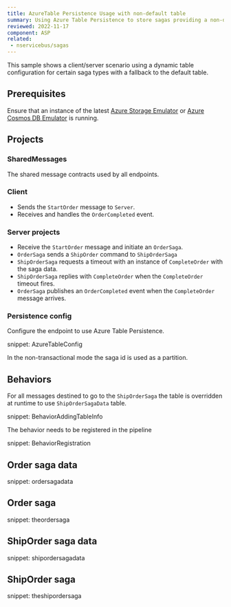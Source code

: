 ```yaml
---
title: AzureTable Persistence Usage with non-default table
summary: Using Azure Table Persistence to store sagas providing a non-default table dynamically
reviewed: 2022-11-17
component: ASP
related:
 - nservicebus/sagas
---
```


This sample shows a client/server scenario using a dynamic table configuration for certain saga types with a fallback to the default table.

## Prerequisites

Ensure that an instance of the latest [Azure Storage Emulator](https://docs.microsoft.com/en-us/azure/storage/storage-use-emulator) or [Azure Cosmos DB Emulator](https://docs.microsoft.com/en-us/azure/cosmos-db/local-emulator) is running.

## Projects

### SharedMessages

The shared message contracts used by all endpoints.

### Client

* Sends the `StartOrder` message to `Server`.
* Receives and handles the `OrderCompleted` event.

### Server projects

* Receive the `StartOrder` message and initiate an `OrderSaga`.
* `OrderSaga` sends a `ShipOrder` command to `ShipOrderSaga`
* `ShipOrderSaga` requests a timeout with an instance of `CompleteOrder` with the saga data.
* `ShipOrderSaga` replies with `CompleteOrder` when the `CompleteOrder` timeout fires.
* `OrderSaga` publishes an `OrderCompleted` event when the `CompleteOrder` message arrives.

### Persistence config

Configure the endpoint to use Azure Table Persistence.

snippet: AzureTableConfig

In the non-transactional mode the saga id is used as a partition.

## Behaviors

For all messages destined to go to the `ShipOrderSaga` the table is overridden at runtime to use `ShipOrderSagaData` table.

snippet: BehaviorAddingTableInfo

The behavior needs to be registered in the pipeline

snippet: BehaviorRegistration

## Order saga data

snippet: ordersagadata

## Order saga

snippet: theordersaga

## ShipOrder saga data

snippet: shipordersagadata

## ShipOrder saga

snippet: theshipordersaga
